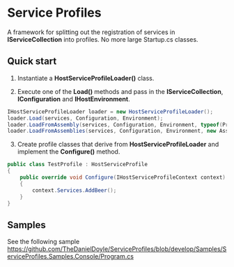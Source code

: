 # Service Profiles

A framework for splitting out the registration of services in __IServiceCollection__ into profiles. No more large Startup.cs classes.

## Quick start

1. Instantiate a __HostServiceProfileLoader()__ class.

2. Execute one of the __Load()__ methods and pass in the __IServiceCollection__, __IConfiguration__ and __IHostEnvironment__.

````csharp
IHostServiceProfileLoader loader = new HostServiceProfileLoader();
loader.Load(services, Configuration, Environment);
loader.LoadFromAssembly(services, Configuration, Environment, typeof(Program).Assembly);
loader.LoadFromAssemblies(services, Configuration, Environment, new Assembly[] {typeof(Program).Assembly});
````

3. Create profile classes that derive from __HostServiceProfileLoader__ and implement the __Configure()__ method.

````csharp
public class TestProfile : HostServiceProfile
{
    public override void Configure(IHostServiceProfileContext context)
    {
        context.Services.AddBeer();
    }
}
````

## Samples

See the following sample <https://github.com/TheDanielDoyle/ServiceProfiles/blob/develop/Samples/ServiceProfiles.Samples.Console/Program.cs>
